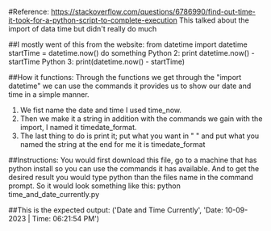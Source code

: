 #Reference:
https://stackoverflow.com/questions/6786990/find-out-time-it-took-for-a-python-script-to-complete-execution
This talked about the import of data time but didn't really do much

##I mostly went of this from the website:
from datetime import datetime
startTime = datetime.now()
do something
Python 2: 
print datetime.now() - startTime 
Python 3: 
print(datetime.now() - startTime)

##How it functions:
Through the functions we get through the "import datetime" we can use the commands it provides us to show our date and time in a simple manner. 
1. We fist name the date and time I used time_now. 
2. Then we make it a string in addition with the commands we gain with the import, I named it timedate_format. 
3. The last thing to do is print it; put what you want in " " and put what you named the string at the end for me it is timedate_format

##Instructions:
You would first download this file, go to a machine that has python install so you can use the commands it has available. 
And to get the desired result you would type python than the files name in the command prompt. 
So it would look something like this: python time_and_date_currently.py

##This is the expected output:
('Date and Time Currently', 'Date: 10-09-2023 | Time: 06:21:54 PM')
